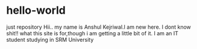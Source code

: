 # hello-world
just repository
Hii.. my name is Anshul Kejriwal.I am new here.
I dont know shit!! what this site is for,though i am getting a little bit of it.
I am an IT student studying in SRM University

